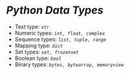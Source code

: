 # *Python Data Types*

- Text type: *`str`*
- Numeric types: *`int, float, complex`*
- Sequence types: *`list, tuple, range`*
- Mapping type: *`dict`*
- Set types: *`set, frozenset`*
- Boolean type: *`bool`*
- Binary types: *`bytes, bytearray, memoryview`*